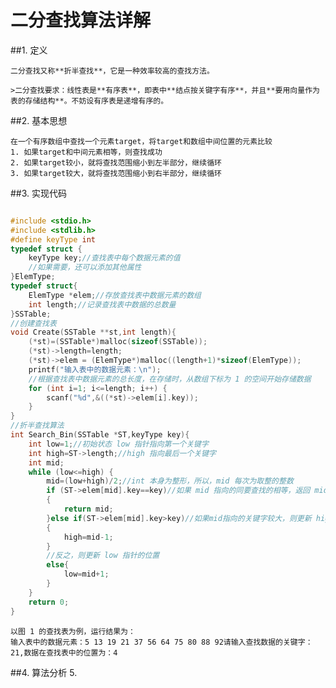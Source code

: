 # 二分查找算法详解
##1. 定义
   
    二分查找又称**折半查找**，它是一种效率较高的查找方法。

    >二分查找要求：线性表是**有序表**，即表中**结点按关键字有序**，并且**要用向量作为表的存储结构**。不妨设有序表是递增有序的。
##2. 基本思想
   
    在一个有序数组中查找一个元素target，将target和数组中间位置的元素比较
    1. 如果target和中间元素相等，则查找成功
    2. 如果target较小，就将查找范围缩小到左半部分，继续循环
    3. 如果target较大，就将查找范围缩小到右半部分，继续循环

##3. 实现代码

```c

#include <stdio.h>
#include <stdlib.h>
#define keyType int
typedef struct {
    keyType key;//查找表中每个数据元素的值
    //如果需要，还可以添加其他属性
}ElemType;
typedef struct{
    ElemType *elem;//存放查找表中数据元素的数组
    int length;//记录查找表中数据的总数量
}SSTable;
//创建查找表
void Create(SSTable **st,int length){
    (*st)=(SSTable*)malloc(sizeof(SSTable));
    (*st)->length=length;
    (*st)->elem = (ElemType*)malloc((length+1)*sizeof(ElemType));
    printf("输入表中的数据元素：\n");
    //根据查找表中数据元素的总长度，在存储时，从数组下标为 1 的空间开始存储数据
    for (int i=1; i<=length; i++) {
        scanf("%d",&((*st)->elem[i].key));
    }
}
//折半查找算法
int Search_Bin(SSTable *ST,keyType key){
    int low=1;//初始状态 low 指针指向第一个关键字
    int high=ST->length;//high 指向最后一个关键字
    int mid;
    while (low<=high) {
        mid=(low+high)/2;//int 本身为整形，所以，mid 每次为取整的整数
        if (ST->elem[mid].key==key)//如果 mid 指向的同要查找的相等，返回 mid 所指向的位置
        {
            return mid;
        }else if(ST->elem[mid].key>key)//如果mid指向的关键字较大，则更新 high 指针的位置
        {
            high=mid-1;
        }
        //反之，则更新 low 指针的位置
        else{
            low=mid+1;
        }
    }
    return 0;
}
```

    以图 1 的查找表为例，运行结果为：
    输入表中的数据元素：5 13 19 21 37 56 64 75 80 88 92请输入查找数据的关键字：21,数据在查找表中的位置为：4

##4. 算法分析
5. 